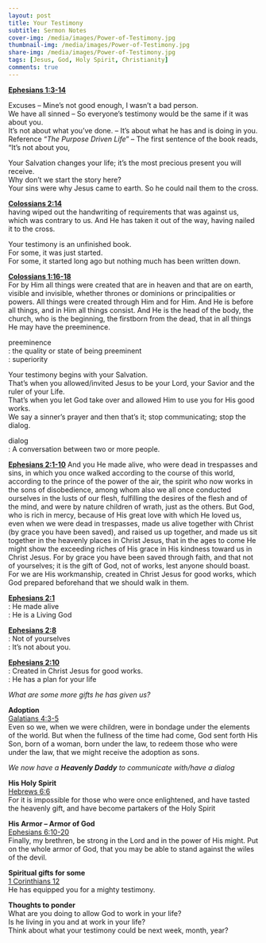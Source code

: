 ```yaml
---
layout: post
title: Your Testimony
subtitle: Sermon Notes
cover-img: /media/images/Power-of-Testimony.jpg
thumbnail-img: /media/images/Power-of-Testimony.jpg
share-img: /media/images/Power-of-Testimony.jpg
tags: [Jesus, God, Holy Spirit, Christianity]
comments: true
---
```


**[Ephesians 1:3-14](https://www.bible.com/bible/59/EPH.1.ESV)**

Excuses – Mine’s not good enough, I wasn’t a bad person.   
We have all sinned – So everyone’s testimony would be the same if it was about you.   
It’s not about what you’ve done. – It’s about what he has and is doing in you.   
Reference “*The Purpose Driven Life*” – The first sentence of the book reads, “It’s not about you,   

Your Salvation changes your life; it’s the most precious present you will receive.   
Why don’t we start the story here?   
Your sins were why Jesus came to earth. So he could nail them to the cross.   

**[Colossians 2:14](https://www.bible.com/bible/59/COL.2.ESV)**   
having wiped out the handwriting of requirements that was against us, which was contrary to us. And He has taken it out of the way, having nailed it to the cross.   

Your testimony is an unfinished book.   
For some, it was just started.   
For some, it started long ago but nothing much has been written down.   

**[Colossians 1:16-18](https://www.bible.com/bible/59/COL.1.ESV)**   
For by Him all things were created that are in heaven and that are on earth, visible and invisible, whether thrones or dominions or principalities or powers. All things were created through Him and for Him. And He is before all things, and in Him all things consist. And He is the head of the body, the church, who is the beginning, the firstborn from the dead, that in all things He may have the preeminence.   

preeminence   
: the quality or state of being preeminent   
: superiority    

Your testimony begins with your Salvation.      
That’s when you allowed/invited Jesus to be your Lord, your Savior and the ruler of your Life.    
That’s when you let God take over and allowed Him to use you for His good works.    
We say a sinner’s prayer and then that’s it; stop communicating; stop the dialog.    

dialog   
: A conversation between two or more people.   

**[Ephesians 2:1-10](https://www.bible.com/bible/59/EPH.2.ESV)**
And you He made alive, who were dead in trespasses and sins, in which you once walked according to the course of this world, according to the prince of the power of the air, the spirit who now works in the sons of disobedience, among whom also we all once conducted ourselves in the lusts of our flesh, fulfilling the desires of the flesh and of the mind, and were by nature children of wrath, just as the others. But God, who is rich in mercy, because of His great love with which He loved us, even when we were dead in trespasses, made us alive together with Christ (by grace you have been saved), and raised us up together, and made us sit together in the heavenly places in Christ Jesus, that in the ages to come He might show the exceeding riches of His grace in His kindness toward us in Christ Jesus. For by grace you have been saved through faith, and that not of yourselves; it is the gift of God, not of works, lest anyone should boast. For we are His workmanship, created in Christ Jesus for good works, which God prepared beforehand that we should walk in them.   

**[Ephesians 2:1](https://www.bible.com/bible/59/EPH.2.ESV)**   
: He made alive   
: He is a Living God   
   
**[Ephesians 2:8](https://www.bible.com/bible/59/EPH.2.ESV)**   
: Not of yourselves   
: It’s not about you.   
   
**[Ephesians 2:10](https://www.bible.com/bible/59/EPH.2.ESV)**   
: Created in Christ Jesus for good works.   
: He has a plan for your life   
   
*What are some more gifts he has given us?*   

**Adoption**   
[Galatians 4:3-5](https://www.bible.com/bible/59/GAL.4.ESV)   
Even so we, when we were children, were in bondage under the elements of the world. But when the fullness of the time had come, God sent forth His Son, born of a woman, born under the law, to redeem those who were under the law, that we might receive the adoption as sons.   

*We now have a **Heavenly Daddy** to communicate with/have a dialog*   

**His Holy Spirit**   
[Hebrews 6:6](https://www.bible.com/bible/59/HEB.6.ESV)   
For it is impossible for those who were once enlightened, and have tasted the heavenly gift, and have become partakers of the Holy Spirit   

**His Armor – Armor of God**   
[Ephesians 6:10-20](https://www.bible.com/bible/59/EPH.6.ESV)   
Finally, my brethren, be strong in the Lord and in the power of His might. Put on the whole armor of God, that you may be able to stand against the wiles of the devil.   

**Spiritual gifts for some**   
[1 Corinthians 12](https://www.bible.com/bible/59/1CO.12.ESV)   
He has equipped you for a mighty testimony.   

**Thoughts to ponder**   
What are you doing to allow God to work in your life?   
Is he living in you and at work in your life?   
Think about what your testimony could be next week, month, year?   